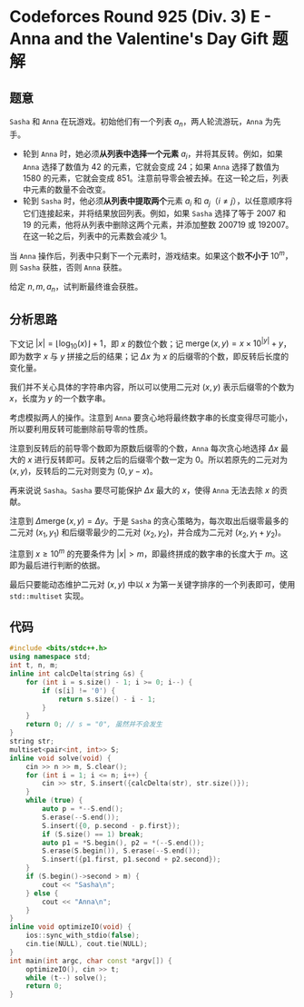 # Codeforces Round 925 (Div. 3) E - Anna and the Valentine's Day Gift 题解

## 题意

`Sasha` 和 `Anna` 在玩游戏。初始他们有一个列表 $a_n$，两人轮流游玩，`Anna` 为先手。

- 轮到 `Anna` 时，她必须**从列表中选择一个元素** $a_i$，并将其反转。例如，如果 `Anna` 选择了数值为 $42$ 的元素，它就会变成 $24$；如果 `Anna` 选择了数值为 $1580$ 的元素，它就会变成 $851$。注意前导零会被去掉。在这一轮之后，列表中元素的数量不会改变。
- 轮到 `Sasha` 时，他必须**从列表中提取两个**元素 $a_i$ 和 $a_j$（$i \ne j$），以任意顺序将它们连接起来，并将结果放回列表。例如，如果 `Sasha` 选择了等于 $2007$ 和 $19$ 的元素，他将从列表中删除这两个元素，并添加整数 $200719$ 或 $192007$。在这一轮之后，列表中的元素数会减少 $1$。

当 `Anna` 操作后，列表中只剩下一个元素时，游戏结束。如果这个数**不小于** $10 ^ m$，则 `Sasha` 获胜，否则 `Anna` 获胜。

给定 $n, m, a_n$，试判断最终谁会获胜。

## 分析思路

下文记 $|x| = \lfloor \log_{10}(x) \rfloor + 1$，即 $x$ 的数位个数；记 $\operatorname{merge}(x, y) = x \times 10 ^ {|y|} + y$，即为数字 $x$ 与 $y$ 拼接之后的结果；记 $\Delta{x}$ 为 $x$ 的后缀零的个数，即反转后长度的变化量。


我们并不关心具体的字符串内容，所以可以使用二元对 $(x, y)$ 表示后缀零的个数为 $x$，长度为 $y$ 的一个数字串。

考虑模拟两人的操作。注意到 `Anna` 要贪心地将最终数字串的长度变得尽可能小，所以要利用反转可能删除前导零的性质。

注意到反转后的前导零个数即为原数后缀零的个数，`Anna` 每次贪心地选择 $\Delta{x}$ 最大的 $x$ 进行反转即可。反转之后的后缀零个数一定为 $0$。所以若原先的二元对为 $(x, y)$，反转后的二元对则变为 $(0, y - x)$。

再来说说 `Sasha`。`Sasha` 要尽可能保护 $\Delta{x}$ 最大的 $x$，使得 `Anna` 无法去除 $x$ 的贡献。

注意到 $\Delta{\operatorname{merge}(x, y)} = \Delta y$。于是 `Sasha` 的贪心策略为，每次取出后缀零最多的二元对 $(x_1, y_1)$ 和后缀零最少的二元对 $(x_2, y_2)$，并合成为二元对 $(x_2, y_1 + y_2)$。

注意到 $x \geq 10 ^ m$ 的充要条件为 $|x| > m$，即最终拼成的数字串的长度大于 $m$。这即为最后进行判断的依据。

最后只要能动态维护二元对 $(x, y)$ 中以 $x$ 为第一关键字排序的一个列表即可，使用 `std::multiset` 实现。

## 代码

```cpp
#include <bits/stdc++.h>
using namespace std;
int t, n, m;
inline int calcDelta(string &s) {
    for (int i = s.size() - 1; i >= 0; i--) {
        if (s[i] != '0') {
            return s.size() - i - 1;
        }
    }
    return 0; // s = "0", 虽然并不会发生
}
string str;
multiset<pair<int, int>> S;
inline void solve(void) {
    cin >> n >> m, S.clear();
    for (int i = 1; i <= n; i++) {
        cin >> str, S.insert({calcDelta(str), str.size()});
    }
    while (true) {
        auto p = *--S.end();
        S.erase(--S.end());
        S.insert({0, p.second - p.first});
        if (S.size() == 1) break;
        auto p1 = *S.begin(), p2 = *(--S.end());
        S.erase(S.begin()), S.erase(--S.end());
        S.insert({p1.first, p1.second + p2.second});
    }
    if (S.begin()->second > m) {
        cout << "Sasha\n";
    } else {
        cout << "Anna\n";
    }
}
inline void optimizeIO(void) {
    ios::sync_with_stdio(false);
    cin.tie(NULL), cout.tie(NULL);
}
int main(int argc, char const *argv[]) {
    optimizeIO(), cin >> t;
    while (t--) solve();
    return 0;
}

```
